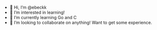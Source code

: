 - 👋 Hi, I’m @ebeckk
- 👀 I’m interested in learning!
- 🌱 I’m currently learning Go and C
- 💞️ I’m looking to collaborate on anything! Want to get some experience.

<!---
ebeckk/ebeckk is a ✨ special ✨ repository because its `README.md` (this file) appears on your GitHub profile.
You can click the Preview link to take a look at your changes.
--->
